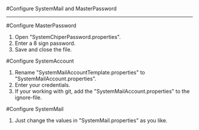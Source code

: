 #Configure SystemMail and MasterPassword

**********

#Configure MasterPassword
1. Open "SystemChiperPassword.properties".
2. Enter a 8 sign password.
3. Save and close the file.

#Configure SystemAccount
1. Rename "SystemMailAccountTemplate.properties" to "SystemMailAccount.properties".
2. Enter your credentials.
3. If your working with git, add the "SystemMailAccount.properties" to the ignore-file.

#Configure SystemMail
1. Just change the values in "SystemMail.properties" as you like.